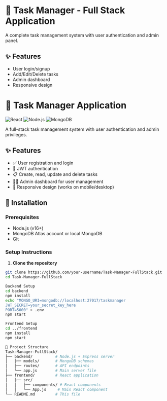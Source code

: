 # 🚀 Task Manager - Full Stack Application

A complete task management system with user authentication and admin panel.

## ✨ Features
- User login/signup
- Add/Edit/Delete tasks
- Admin dashboard
- Responsive design
# 📝 Task Manager Application

![React](https://img.shields.io/badge/React-20232A?style=for-the-badge&logo=react)
![Node.js](https://img.shields.io/badge/Node.js-43853D?style=for-the-badge&logo=node.js)
![MongoDB](https://img.shields.io/badge/MongoDB-4EA94B?style=for-the-badge&logo=mongodb)

A full-stack task management system with user authentication and admin privileges.

## ✨ Features
- ✅ User registration and login
- 🔐 JWT authentication
- 📋 Create, read, update and delete tasks
- 👨‍💻 Admin dashboard for user management
- 📱 Responsive design (works on mobile/desktop)

## 🚀 Installation

### Prerequisites
- Node.js (v16+)
- MongoDB Atlas account or local MongoDB
- Git

### Setup Instructions

1. **Clone the repository**
```bash
git clone https://github.com/your-username/Task-Manager-FullStack.git
cd Task-Manager-FullStack

Backend Setup
cd backend
npm install
echo "MONGO_URI=mongodb://localhost:27017/taskmanager
JWT_SECRET=your_secret_key_here
PORT=5000" > .env
npm start

Frontend Setup
cd ../frontend
npm install
npm start

📂 Project Structure
Task-Manager-FullStack/
├── backend/          # Node.js + Express server
│   ├── models/       # MongoDB schemas
│   ├── routes/       # API endpoints
│   └── app.js        # Main server file
├── frontend/         # React application
│   ├── src/
│   │   ├── components/ # React components
│   │   └── App.js     # Main React component
└── README.md         # This file
